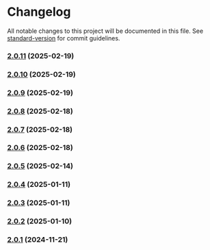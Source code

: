 # Changelog

All notable changes to this project will be documented in this file. See [standard-version](https://github.com/conventional-changelog/standard-version) for commit guidelines.

### [2.0.11](https://github.com/joabssilveira/fwork-react-mui-ext/compare/v2.0.10...v2.0.11) (2025-02-19)

### [2.0.10](https://github.com/joabssilveira/fwork-react-mui-ext/compare/v2.0.9...v2.0.10) (2025-02-19)

### [2.0.9](https://github.com/joabssilveira/fwork-react-mui-ext/compare/v2.0.8...v2.0.9) (2025-02-19)

### [2.0.8](https://github.com/joabssilveira/fwork-react-mui-ext/compare/v2.0.7...v2.0.8) (2025-02-18)

### [2.0.7](https://github.com/joabssilveira/fwork-react-mui-ext/compare/v2.0.6...v2.0.7) (2025-02-18)

### [2.0.6](https://github.com/joabssilveira/fwork-react-mui-ext/compare/v2.0.5...v2.0.6) (2025-02-18)

### [2.0.5](https://github.com/joabssilveira/fwork-react-mui-ext/compare/v2.0.4...v2.0.5) (2025-02-14)

### [2.0.4](https://github.com/joabssilveira/fwork-react-mui-ext/compare/v2.0.3...v2.0.4) (2025-01-11)

### [2.0.3](https://github.com/joabssilveira/fwork-react-mui-ext/compare/v2.0.2...v2.0.3) (2025-01-11)

### [2.0.2](https://github.com/joabssilveira/fwork-react-mui-ext/compare/v2.0.1...v2.0.2) (2025-01-10)

### [2.0.1](https://github.com/joabssilveira/fwork-react-mui-ext/compare/v0.1.1-9...v2.0.1) (2024-11-21)
